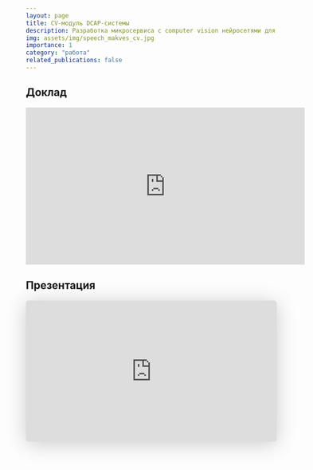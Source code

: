 ```yaml
---
layout: page
title: CV-модуль DCAP-системы
description: Разработка микросервиса с computer vision нейросетями для анализа неструктурированных данных
img: assets/img/speech_makves_cv.jpg
importance: 1
category: "работа"
related_publications: false
---
```


## Доклад

<iframe width="560" height="315" src="https://www.youtube.com/embed/VMDWjJoT8yE?si=wiMyAM7ROvAwkn7Y" title="YouTube video player" frameborder="0" allow="accelerometer; autoplay; clipboard-write; encrypted-media; gyroscope; picture-in-picture; web-share" referrerpolicy="strict-origin-when-cross-origin" allowfullscreen></iframe>

## Презентация

<iframe class="speakerdeck-iframe" style="border: 0px; background: rgba(0, 0, 0, 0.1) padding-box; margin: 0px; padding: 0px; border-radius: 6px; box-shadow: rgba(0, 0, 0, 0.2) 0px 5px 40px; width: 100%; height: auto; aspect-ratio: 560 / 315;" frameborder="0" src="https://speakerdeck.com/player/e146ab7b0a8641afbaeb379f5e9f4725" title="Moscow Python Meetup №91. Михаил Васильев (Старший специалист по машинному обучению, Makves (входит в группу компаний &quot;Гарда&quot;)). Опыт обучения и применения нейросетей в качестве модуля российской DCAP системы" allowfullscreen="true" data-ratio="1.7777777777777777"></iframe>
